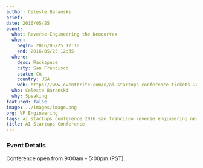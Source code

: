 ```yaml
---
author: Celeste Baranski
brief:
date: 2016/05/25
event:
  what: Reverse-Engineering the Neocortex
  when:
    begin: 2016/05/25 12:10
    end: 2016/05/25 12:35
  where:
    desc: Rackspace
    city: San Francisco
    state: CA
    country: USA
    web: https://www.eventbrite.com/e/ai-startups-conference-tickets-24722374287
  who: Celeste Baranski
  why: Speaking
featured: false
image: ../images/image.png
org: VP Engineering
tags: ai startups conference 2016 san francisco reverse engineering neocortex machine intelligence
title: AI Startups Conference
---
```


### Event Details

Conference open from 9:00am - 5:00pm (PST).
